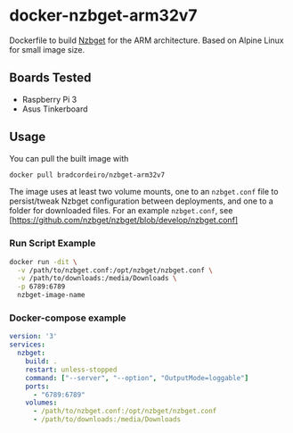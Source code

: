 # docker-nzbget-arm32v7

Dockerfile to build [Nzbget](https://nzbget.net) for the ARM architecture. Based on Alpine Linux for small image size.

## Boards Tested
* Raspberry Pi 3
* Asus Tinkerboard

## Usage
You can pull the built image with

```bash
docker pull bradcordeiro/nzbget-arm32v7
```

The image uses at least two volume mounts, one to an `nzbget.conf` file to persist/tweak Nzbget configuration between deployments, and one to a folder for downloaded files. For an example `nzbget.conf`, see [https://github.com/nzbget/nzbget/blob/develop/nzbget.conf]

### Run Script Example

```bash
docker run -dit \
  -v /path/to/nzbget.conf:/opt/nzbget/nzbget.conf \
  -v /path/to/downloads:/media/Downloads \
  -p 6789:6789
  nzbget-image-name
```

### Docker-compose example

```yml
version: '3'
services:
  nzbget:
    build: .
    restart: unless-stopped
    command: ["--server", "--option", "OutputMode=loggable"]
    ports:
      - "6789:6789"
    volumes:
      - /path/to/nzbget.conf:/opt/nzbget/nzbget.conf
      - /path/to/downloads:/media/Downloads
```
